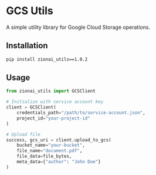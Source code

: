 # GCS Utils

A simple utility library for Google Cloud Storage operations.

## Installation

```bash
pip install zionai_utils==1.0.2
```

## Usage

```python
from zionai_utils import GCSClient

# Initialize with service account key
client = GCSClient(
    credentials_path="/path/to/service-account.json",
    project_id="your-project-id"
)

# Upload file
success, gcs_uri = client.upload_to_gcs(
    bucket_name="your-bucket",
    file_name="document.pdf",
    file_data=file_bytes,
    meta_data={"author": "John Doe"}
)
```